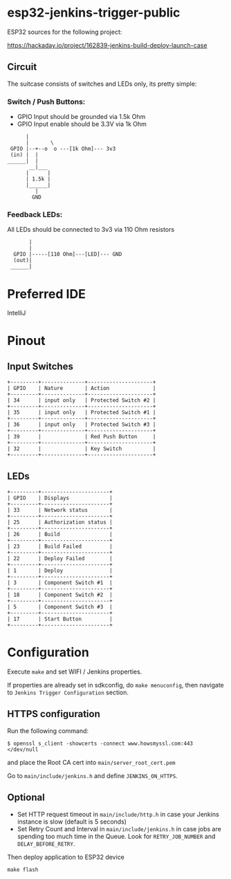 # esp32-jenkins-trigger-public

ESP32 sources for the following project: 

https://hackaday.io/project/162839-jenkins-build-deploy-launch-case

## Circuit

The suitcase consists of switches and LEDs only, its pretty simple:

### Switch / Push Buttons:
 - GPIO Input should be grounded via 1.5k Ohm
 - GPIO Input enable should be 3.3V via 1k Ohm

 ```
       |
       |       \
  GPIO |--+--o  o ---[1k Ohm]--- 3v3
  (in) |  |
 ______|  |
        __|___
       |      |
       | 1.5k |
       |______|
          |
         GND
 ```
 
### Feedback LEDs:
 
 All LEDs should be connected to 3v3 via 110 Ohm resistors
 
```
       |
       |
  GPIO |-----[110 Ohm]---[LED]--- GND
  (out)|
 ______|
```

# Preferred IDE

IntelliJ

# Pinout

## Input Switches

```
+---------+--------------+---------------------+
| GPIO    | Nature       | Action              |
+---------+--------------+---------------------+
| 34      | input only   | Protected Switch #2 |                     
+---------+--------------+---------------------+
| 35      | input only   | Protected Switch #1 |                     
+---------+--------------+---------------------+
| 36      | input only   | Protected Switch #3 |                     
+---------+--------------+---------------------+
| 39      |              | Red Push Button     |                     
+---------+--------------+---------------------+
| 32      |              | Key Switch          |                     
+---------+--------------+---------------------+
```

## LEDs

```
+---------+----------------------+
| GPIO    | Displays             |
+---------+----------------------+
| 33      | Network status       |                     
+---------+----------------------+
| 25      | Authorization status |                     
+---------+----------------------+
| 26      | Build                |                     
+---------+----------------------+
| 23      | Build Failed         |                     
+---------+----------------------+
| 22      | Deploy Failed        |                     
+---------+----------------------+
| 1       | Deploy               |                     
+---------+----------------------+
| 3       | Component Switch #1  |                     
+---------+----------------------+
| 18      | Component Switch #2  |                     
+---------+----------------------+
| 5       | Component Switch #3  |                     
+---------+----------------------+
| 17      | Start Button         |                     
+---------+----------------------+
```

# Configuration

Execute `make` and set WIFI / Jenkins properties.

If properties are already set in sdkconfig, do ``make menuconfig``, then navigate to `Jenkins Trigger Configuration` section.

## HTTPS configuration

Run the following command:

```
$ openssl s_client -showcerts -connect www.howsmyssl.com:443 </dev/null
```

and place the Root CA cert into `main/server_root_cert.pem`

Go to `main/include/jenkins.h` and define `JENKINS_ON_HTTPS`.


## Optional
- Set HTTP request timeout in `main/include/http.h` in case your Jenkins instance is slow (default is 5 seconds)
- Set Retry Count and Interval in `main/include/jenkins.h` in case jobs are spending too much time in the Queue.
  Look for `RETRY_JOB_NUMBER` and `DELAY_BEFORE_RETRY`.

Then deploy application to ESP32 device

```
make flash

```